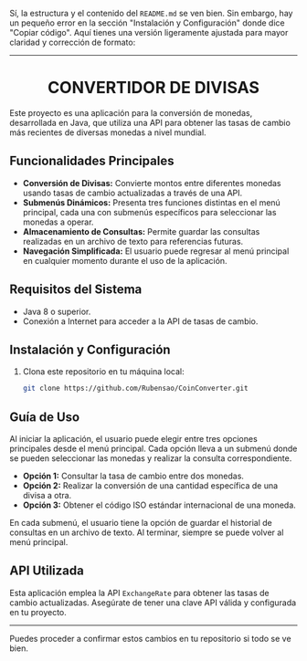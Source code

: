 Sí, la estructura y el contenido del `README.md` se ven bien. Sin embargo, hay un pequeño error en la sección "Instalación y Configuración" donde dice "Copiar código". Aquí tienes una versión ligeramente ajustada para mayor claridad y corrección de formato:

---

<h1 align="center"> CONVERTIDOR DE DIVISAS </h1>

Este proyecto es una aplicación para la conversión de monedas, desarrollada en Java, que utiliza una API para obtener las tasas de cambio más recientes de diversas monedas a nivel mundial.

## Funcionalidades Principales

- **Conversión de Divisas:** Convierte montos entre diferentes monedas usando tasas de cambio actualizadas a través de una API.
- **Submenús Dinámicos:** Presenta tres funciones distintas en el menú principal, cada una con submenús específicos para seleccionar las monedas a operar.
- **Almacenamiento de Consultas:** Permite guardar las consultas realizadas en un archivo de texto para referencias futuras.
- **Navegación Simplificada:** El usuario puede regresar al menú principal en cualquier momento durante el uso de la aplicación.

## Requisitos del Sistema

- Java 8 o superior.
- Conexión a Internet para acceder a la API de tasas de cambio.

## Instalación y Configuración

1. Clona este repositorio en tu máquina local:
   ```sh
   git clone https://github.com/Rubensao/CoinConverter.git
   ```

## Guía de Uso

Al iniciar la aplicación, el usuario puede elegir entre tres opciones principales desde el menú principal. Cada opción lleva a un submenú donde se pueden seleccionar las monedas y realizar la consulta correspondiente.

- **Opción 1:** Consultar la tasa de cambio entre dos monedas.
- **Opción 2:** Realizar la conversión de una cantidad específica de una divisa a otra.
- **Opción 3:** Obtener el código ISO estándar internacional de una moneda.

En cada submenú, el usuario tiene la opción de guardar el historial de consultas en un archivo de texto. Al terminar, siempre se puede volver al menú principal.

## API Utilizada

Esta aplicación emplea la API `ExchangeRate` para obtener las tasas de cambio actualizadas. Asegúrate de tener una clave API válida y configurada en tu proyecto.

---

Puedes proceder a confirmar estos cambios en tu repositorio si todo se ve bien.
